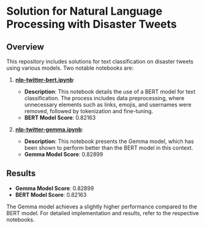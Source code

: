 # Solution for Natural Language Processing with Disaster Tweets

## Overview

This repository includes solutions for text classification on disaster tweets using various models. Two notable notebooks are:

1. **[nlp-twitter-bert.ipynb](https://github.com/Omadzze/NLP-twitter/blob/main/nlp-twitter-bert.ipynb)**:
   - **Description**: This notebook details the use of a BERT model for text classification. The process includes data preprocessing, where unnecessary elements such as links, emojis, and usernames were removed, followed by tokenization and fine-tuning.
   - **BERT Model Score**: 0.82163

2. **[nlp-twitter-gemma.ipynb](https://github.com/Omadzze/NLP-twitter/blob/main/nlp-twitter-gemma.ipynb)**:
   - **Description**: This notebook presents the Gemma model, which has been shown to perform better than the BERT model in this context.
   - **Gemma Model Score**: 0.82899

## Results

- **Gemma Model Score**: 0.82899
- **BERT Model Score**: 0.82163

The Gemma model achieves a slightly higher performance compared to the BERT model. For detailed implementation and results, refer to the respective notebooks.
